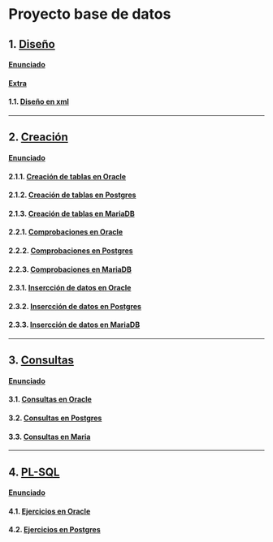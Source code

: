 # Proyecto base de datos
## 1. [Diseño](https://github.com/PalomaR88/Proyecto_base_datos/tree/master/1.Dise%C3%B1o)
#### [Enunciado](https://github.com/PalomaR88/Proyecto_base_datos/blob/master/1.Dise%C3%B1o/Proyecto%20Restaurantes.%20Fase%201.pdf)
#### [Extra](https://github.com/PalomaR88/Proyecto_base_datos/blob/master/1.Dise%C3%B1o/Proyecto%20Restaurantes.%20Fase%201.%20Extra.pdf)
#### 1.1. [Diseño en xml](https://github.com/PalomaR88/Proyecto_base_datos/blob/master/1.Dise%C3%B1o/Paloma%20R.%20Garc%C3%ADa%20Camp%C3%B3n.%20Proyecto%20Restaurantes.%20Entrega%202.xml)
--------------------------------------------------------------------------------------
## 2. [Creación](https://github.com/PalomaR88/Proyecto_base_datos/tree/master/2.Creacion)
#### [Enunciado](https://github.com/PalomaR88/Proyecto_base_datos/blob/master/2.Creacion/Proyecto%20Restaurantes.%20Fase%202.pdf)
#### 2.1.1. [Creación de tablas en Oracle](https://github.com/PalomaR88/Proyecto_base_datos/blob/master/2.Creacion/Creacion%20de%20tablas%20ORACLE.sql)
#### 2.1.2. [Creación de tablas en Postgres](https://github.com/PalomaR88/Proyecto_base_datos/blob/master/2.Creacion/Creacion%20de%20tablas%20Postgres.sql)
#### 2.1.3. [Creación de tablas en MariaDB](https://github.com/PalomaR88/Proyecto_base_datos/blob/master/2.Creacion/Creacion%20de%20tablas%20MariaDB.sql)
#### 2.2.1. [Comprobaciones en Oracle](https://github.com/PalomaR88/Proyecto_base_datos/blob/master/2.Creacion/Comprobaciones%20ORACLE.sql)
#### 2.2.2. [Comprobaciones en Postgres](https://github.com/PalomaR88/Proyecto_base_datos/blob/master/2.Creacion/Comprobaciones%20Postgres.sql)
#### 2.2.3. [Comprobaciones en MariaDB](https://github.com/PalomaR88/Proyecto_base_datos/blob/master/2.Creacion/Comprobaciones%20MariaDB.sql)
#### 2.3.1. [Insercción de datos en Oracle](https://github.com/PalomaR88/Proyecto_base_datos/blob/master/2.Creacion/Insert%20ORACLE.sql)
#### 2.3.2. [Insercción de datos en Postgres](https://github.com/PalomaR88/Proyecto_base_datos/blob/master/2.Creacion/Insert%20Postgres.sql)
#### 2.3.3. [Insercción de datos en MariaDB](https://github.com/PalomaR88/Proyecto_base_datos/blob/master/2.Creacion/Insert%20MariaDB.sql)
--------------------------------------------------------------------------------------
## 3. [Consultas](https://github.com/PalomaR88/Proyecto_base_datos/tree/master/3.Consultas)
#### [Enunciado](https://github.com/PalomaR88/Proyecto_base_datos/blob/master/3.Consultas/Proyecto%20Restaurantes.%20Fase%203.pdf)
#### 3.1. [Consultas en Oracle](https://github.com/PalomaR88/Proyecto_base_datos/blob/master/3.Consultas/Proyecto%20Restaurantes.%20Fase%203.%20Oracle.sql)
#### 3.2. [Consultas en Postgres](https://github.com/PalomaR88/Proyecto_base_datos/blob/master/3.Consultas/Proyecto%20Restaurantes.%20Fase%203.%20Postgres.sql)
#### 3.3. [Consultas en Maria](https://github.com/PalomaR88/Proyecto_base_datos/blob/master/3.Consultas/Proyecto%20Restaurantes.%20Fase%203.%20MariaDB.sql)
--------------------------------------------------------------------------------------
## 4. [PL-SQL](https://github.com/PalomaR88/Proyecto_base_datos/tree/master/4.PLSQL)
#### [Enunciado](https://github.com/PalomaR88/Proyecto_base_datos/blob/master/4.PLSQL/Proyecto%20Restaurantes.%20Fase%204(1).pdf)
#### 4.1. [Ejercicios en Oracle](https://github.com/PalomaR88/Proyecto_base_datos/blob/master/4.PLSQL/Proyecto%20Restaurantes.%20Fase%203.sql)
#### 4.2. [Ejercicios en Postgres](https://github.com/PalomaR88/Proyecto_base_datos/blob/master/4.PLSQL/Proyecto%20Restaurantes.%20Fase%204.postgres.sql)
